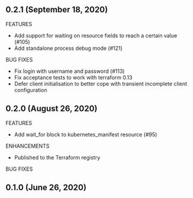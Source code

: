 ## 0.2.1 (September 18, 2020)

FEATURES
* Add support for waiting on resource fields to reach a certain value (#105)
* Add standalone process debug mode (#121)

BUG FIXES
* Fix login with username and password (#113)
* Fix acceptance tests to work with terraform 0.13
* Defer client initialisation to better cope with transient incomplete client configuration

## 0.2.0 (August 26, 2020)

FEATURES
  * Add wait_for block to kubernetes_manifest resource (#95)

ENHANCEMENTS
  * Published to the Terraform registry

BUG FIXES

## 0.1.0 (June 26, 2020)
